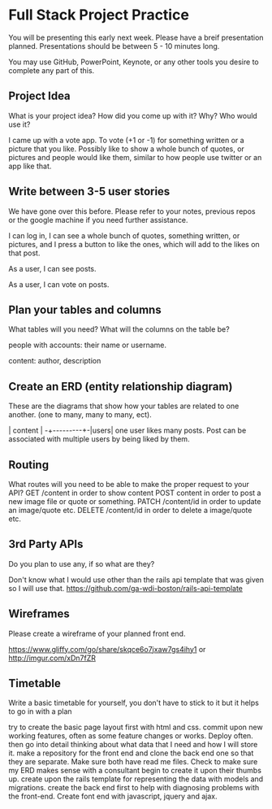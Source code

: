 # Full Stack Project Practice

You will be presenting this early next week.  Please have a breif presentation
planned.  Presentations should be between 5 - 10 minutes long.

You may use GitHub, PowerPoint, Keynote, or any other tools you desire to
complete any part of this.

## Project Idea

What is your project idea?  How did you come up with it? Why? Who would use it?

I came up with a vote app. To vote (+1 or -1) for something written or a
picture that you like. Possibly like to show a whole bunch of quotes, or pictures
and people would like them, similar to how people use twitter or an app like that.

## Write between 3-5 user stories

We have gone over this before. Please refer to your notes, previous repos or the
google machine if you need further assistance.

I can log in, I can see a whole bunch of quotes, something written, or pictures,
and I press a button to like the ones, which will add to the likes on that post.

As a user, I can see posts.

As a user, I can vote on posts.
## Plan your tables and columns

What tables will you need? What will the columns on the table be?

people with accounts:
their name or username.

content:
author, description


## Create an ERD (entity relationship diagram)

These are the diagrams that show how your tables are related to one another.
(one to many, many to many, ect).

| content  | -+---------+-|users|
one user likes many posts. Post can be associated with multiple users by being liked by them.

## Routing

What routes will you need to be able to make the proper request to your API?
GET /content in order to show content
POST content in order to post a new image file or quote or something.
PATCH /content/id in order to update an image/quote etc.
DELETE /content/id in order to delete a image/quote etc.



## 3rd Party APIs

Do you plan to use any, if so what are they?

Don't know what I would use other than the rails api template that was given so I will
use that. https://github.com/ga-wdi-boston/rails-api-template

## Wireframes

Please create a wireframe of your planned front end.

https://www.gliffy.com/go/share/skqce6o7jxaw7gs4ihy1
or
http://imgur.com/xDn7fZR

## Timetable

Write a basic timetable for yourself, you don't have to stick to it but it
helps to go in with a plan

try to create the basic page layout first with html and css.
commit upon new working features, often as some feature changes or works.
Deploy often.
then go into detail thinking about what data that I need and how I will store it.
make a repository for the front end and clone the back end one so that they are separate.
Make sure both have read me files.
Check to make sure my ERD makes sense with a consultant
begin to create it upon their thumbs up.
create upon the rails template for representing the data with models and migrations.
create the back end first to help with diagnosing problems with the front-end.
Create font end with javascript, jquery and ajax.
